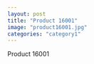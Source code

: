 ```yaml
---
layout: post
title: "Product 16001"
image: "product16001.jpg"
categories: "category1"
---
```

Product 16001
